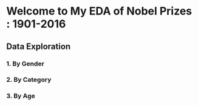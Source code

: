 # Welcome to My EDA of Nobel Prizes : 1901-2016

## Data Exploration 

### 1. By Gender 


### 2. By Category


### 3. By Age 





